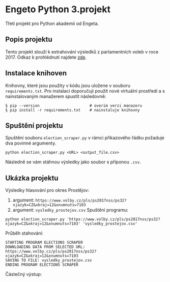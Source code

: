 # Engeto Python 3.projekt
Třetí projekt pro Python akademii od Engeta.
## Popis projektu
Tento projekt slouží k extrahování výsledků z parlamentních voleb v roce 2017. Odkaz k prohlédnutí najdete [zde](https://www.volby.cz/pls/ps2017nss/ps3?xjazyk=CZ).
## Instalace knihoven
Knihovny, které jsou použity v kódu jsou uložene v souboru `requirements.txt`. Pro instalaci doporučuji použít nové virtuální prostředí a s nainstalovaným manažerem spustit následovně:
```
§ pip --version                      # overim verzi manazeru
§ pip install -r requirements.txt    # nainstaluje knihovny
```
## Spuštění projektu
Spuštění souboru `election_scraper.py` v rámci příkazového řádku požaduje dva povinné argumenty.
```
python election_scraper.py <URL> <output_file.csv>
```
Následně se vám stáhnou výsledky jako soubor s příponou `.csv`.
## Ukázka projektu
Výsledky hlasování pro okres Prostějov:
  1. argument: `https://www.volby.cz/pls/ps2017nss/ps32?xjazyk=CZ&xkraj=12&xnumnuts=7103`
  2. argument: `vysledky_prostejov.csv`
Spuštění programu:
```
python election_scraper.py 'https://www.volby.cz/pls/ps2017nss/ps32?xjazyk=CZ&xkraj=12&xnumnuts=7103' 'vysledky_prostejov.csv'
```
Průběh stahování:
```
STARTING PROGRAM ELECTIONS SCRAPER
DOWNLOADING DATA FROM SELECTED URL: https://www.volby.cz/pls/ps2017nss/ps32?xjazyk=CZ&xkraj=12&xnumnuts=7103
SAVING TO FILE: vysledky_prostejov.csv
ENDING PROGRAM ELECTIONS SCRAPER
```
Částečný výstup:
```

```

